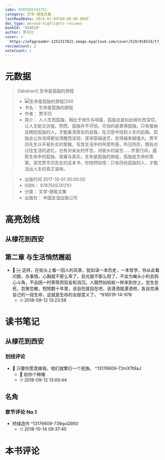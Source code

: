 ```yaml
---
isbn: 9787505741751
category: 文学-随笔文集
lastReadDate: 2019-01-04T00:00:00.000Z
doc_type: weread-highlights-reviews
bookId: '918519'
author: 贾平凹
cover: >-
  https://wfqqreader-1252317822.image.myqcloud.com/cover/519/918519/t7_918519.jpg
reviewCount: 2
noteCount: 1
---
```

# 元数据
> [!abstract] 生命是孤独的旅程
> - ![ 生命是孤独的旅程|200](https://wfqqreader-1252317822.image.myqcloud.com/cover/519/918519/t7_918519.jpg)
> - 书名： 生命是孤独的旅程
> - 作者： 贾平凹
> - 简介： 人人生而孤独，相比于快乐与喧嚣，孤独总是如此绵长而深切，让人无助又彷徨。然而，孤独并不可怕，可怕的是畏惧孤独。只有接纳且拥抱孤独的人，才能看清真实的自我，在沉思中找到人生的前路。孤独会让你活得更加清醒而坚韧，逐渐穿越迷茫，变得越来越强大。贾平凹先生以平易朴实的笔触，写其生活中的所思所感，所见所历，既有对过往生活的追忆，也有对亲友的怀念，对故乡的留恋……字里行间，遍陈生命中的孤独、苦痛与真实。生命是孤独的旅程，孤独是生命的答案。读完贾平凹先生的这本书，你恍然如悟：只有历经孤独的人，才能活出人生的真正滋味。

> - 出版时间 2017-10-01 00:00:00
> - ISBN： 9787505741751
> - 分类： 文学-随笔文集
> - 出版社： 中国友谊出版公司

# 高亮划线

## 从棣花到西安

 
## 第二章 与生活悄然邂逅


- 📌 ￼
这样，在街头上看一回人的风景，犹如读一本历史，一本哲学，你从此看问题，办事情，心胸就不那么窄了，目光就不那么短了，不会为蝇头小利去钩心斗角，不会因一时荣辱而狂妄和消沉。人既然如蚂蚁一样来到世上，忽生忽死，忽聚忽散，短短数十年里，该自在就自在吧，该潇洒就潇洒吧，各自完满自己的一段生命，这就是生存的全部意义了。 ^918519-14-978
    - ⏱ 2018-09-12 13:23:56 
# 读书笔记

## 从棣花到西安

### 划线评论
- 📌 只要你愿意嫁我，咱们就繁衍一个民族。  ^13176609-72mXTt9aJ
    - 💭 给你个种猪
    - ⏱ 2018-09-12 13:00:44
   
## 名角

### 章节评论 No.1
- 矫揉造作 ^13176609-739quQ9X0
    - ⏱ 2018-10-14 09:37:40    
# 本书评论
